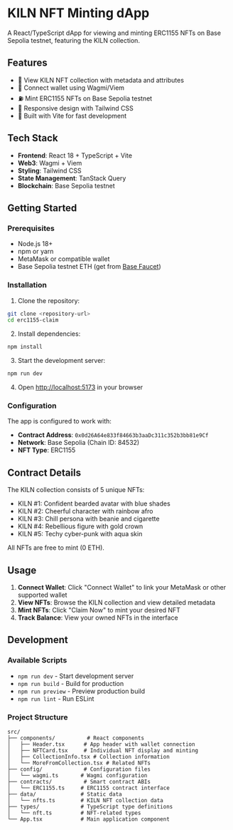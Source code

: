 # KILN NFT Minting dApp

A React/TypeScript dApp for viewing and minting ERC1155 NFTs on Base Sepolia testnet, featuring the KILN collection.

## Features

- 🎨 View KILN NFT collection with metadata and attributes
- 🔗 Connect wallet using Wagmi/Viem
- ⛽ Mint ERC1155 NFTs on Base Sepolia testnet
- 📱 Responsive design with Tailwind CSS
- 🚀 Built with Vite for fast development

## Tech Stack

- **Frontend**: React 18 + TypeScript + Vite
- **Web3**: Wagmi + Viem
- **Styling**: Tailwind CSS
- **State Management**: TanStack Query
- **Blockchain**: Base Sepolia testnet

## Getting Started

### Prerequisites

- Node.js 18+ 
- npm or yarn
- MetaMask or compatible wallet
- Base Sepolia testnet ETH (get from [Base Faucet](https://bridge.base.org/deposit))

### Installation

1. Clone the repository:
```bash
git clone <repository-url>
cd erc1155-claim
```

2. Install dependencies:
```bash
npm install
```

3. Start the development server:
```bash
npm run dev
```

4. Open [http://localhost:5173](http://localhost:5173) in your browser

### Configuration

The app is configured to work with:
- **Contract Address**: `0x0d26A64e833f84663b3aaDc311c352b3bb81e9Cf`
- **Network**: Base Sepolia (Chain ID: 84532)
- **NFT Type**: ERC1155

## Contract Details

The KILN collection consists of 5 unique NFTs:
- KILN #1: Confident bearded avatar with blue shades
- KILN #2: Cheerful character with rainbow afro
- KILN #3: Chill persona with beanie and cigarette
- KILN #4: Rebellious figure with gold crown
- KILN #5: Techy cyber-punk with aqua skin

All NFTs are free to mint (0 ETH).

## Usage

1. **Connect Wallet**: Click "Connect Wallet" to link your MetaMask or other supported wallet
2. **View NFTs**: Browse the KILN collection and view detailed metadata
3. **Mint NFTs**: Click "Claim Now" to mint your desired NFT
4. **Track Balance**: View your owned NFTs in the interface

## Development

### Available Scripts

- `npm run dev` - Start development server
- `npm run build` - Build for production
- `npm run preview` - Preview production build
- `npm run lint` - Run ESLint

### Project Structure

```
src/
├── components/          # React components
│   ├── Header.tsx      # App header with wallet connection
│   ├── NFTCard.tsx     # Individual NFT display and minting
│   ├── CollectionInfo.tsx # Collection information
│   └── MoreFromCollection.tsx # Related NFTs
├── config/             # Configuration files
│   └── wagmi.ts       # Wagmi configuration
├── contracts/          # Smart contract ABIs
│   └── ERC1155.ts     # ERC1155 contract interface
├── data/              # Static data
│   └── nfts.ts        # KILN NFT collection data
├── types/             # TypeScript type definitions
│   └── nft.ts         # NFT-related types
└── App.tsx            # Main application component
```
